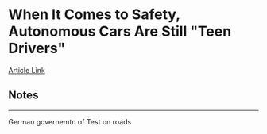 # When It Comes to Safety, Autonomous Cars Are Still "Teen Drivers"
[Article Link ](https://www.scientificamerican.com/article/when-it-comes-to-safety-autonomous-cars-are-still-teen-drivers1/#)


## Notes
---
German governemtn of
Test on roads
